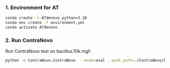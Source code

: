 ### 1. Environment for AT

```bash
conda create -n ATdenovo python=3.10
conda env create -f environment.yml
conda activate ATdenovo
```

### 2. Run ContraNovo

Run ContraNovo test on bacillus.10k.mgf:

```bash
python -m ContraNovo.ContraNovo  --mode=eval --peak_path=./ContraNovo/bacillus.10k.mgf --model=./ContraNovo/ContraNovo.ckpt
```